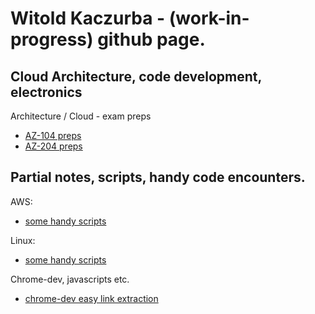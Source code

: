 # Witold Kaczurba - (work-in-progress) github page.

## Cloud Architecture, code development, electronics

Architecture / Cloud - exam preps

 - [AZ-104 preps](az-104/main.md)
 - [AZ-204 preps](az-204/main.md)


## Partial notes, scripts, handy code encounters.

AWS:
 - [some handy scripts](aws/main.md)

Linux:
 - [some handy scripts](linux/main.md)

Chrome-dev, javascripts etc.
 - [chrome-dev easy link extraction](chrome-dev/chromedev-links.md)

